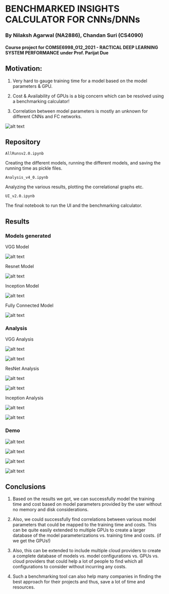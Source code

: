 # BENCHMARKED INSIGHTS CALCULATOR FOR CNNs/DNNs

### By Nilaksh Agarwal (NA2886), Chandan Suri (CS4090)

#### Course project for COMSE6998_012_2021 - RACTICAL DEEP LEARNING SYSTEM PERFORMANCE under Prof. Parijat Due

## Motivation:

1. Very hard to gauge training time for a model based on the model parameters & GPU.

2. Cost & Availability of GPUs is a big concern which can be resolved using a benchmarking calculator!

3. Correlation between model parameters is mostly an unknown for different CNNs and FC networks.

![alt text](Pipeline.png)

## Repository 

```
AllRunsv2.0.ipynb
```
Creating the different models, running the different models, and saving the running time as pickle files.


```
Analysis_v4_0.ipynb
```
Analyzing the various results, plotting the correlational graphs etc.


```
UI_v2.0.ipynb
```
The final notebook to run the UI and the benchmarking calculator.


## Results

### Models generated

VGG Model

![alt text](src/models/vgg.png)

Resnet Model

![alt text](src/models/resnet.png)

Inception Model

![alt text](src/models/inception.png)

Fully Connected Model

![alt text](src/models/fc.png)


### Analysis 

VGG Analysis 

![alt text](Visualizations/VGG_data_vs.png)

![alt text](Visualizations/VGG_aux_vars_data_vs.png)

ResNet Analysis 

![alt text](Visualizations/ResNet_data_vs.png)

![alt text](Visualizations/ResNet_aux_vars_data_vs.png)

Inception Analysis 

![alt text](Visualizations/Inception_data_vs.png)

![alt text](Visualizations/Inception_aux_vars_data_vs.png)

<!-- Fully Connected Analysis 

![alt text](Visualizations/Fully\ Connected_aux_vars_data_vs.png)

![alt text](Visualizations/Fully\ Connected_aux_vars_data_vs.png) -->

### Demo

![alt text](vgg_demo.png)

![alt text](resnet_demo.png)

![alt text](inception_demo.png)

![alt text](fc_demo.png)

## Conclusions

1. Based on the results we got, we can successfully model the training time and cost based on model parameters provided by the user without no memory and disk considerations. 

2. Also, we could successfully find correlations between various model parameters that could be mapped to the training time and costs.
This can be quite easily extended to multiple GPUs to create a larger database of the model parameterizations vs. training time and costs. (if we get the GPUs!)

3. Also, this can be extended to include multiple cloud providers to create a complete database of models vs. model configurations vs. GPUs vs. cloud providers that could help a lot of people to find which all configurations to consider without incurring any costs.

4. Such a benchmarking tool can also help many companies in finding the best approach for their projects and thus, save a lot of time and resources.
